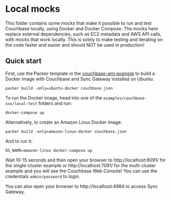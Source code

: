 # Local mocks

This folder contains some mocks that make it possible to run and test Couchbase locally, using Docker and Docker 
Compose. The mocks here replace external dependencies, such as EC2 metadata and AWS API calls, with mocks that work 
locally. This is solely to make testing and iterating on the code faster and easier and should NOT be used in 
production!





## Quick start

First, use the Packer template in the [couchbase-ami 
example](https://github.com/gruntwork-io/terraform-aws-couchbase/tree/master/examples/couchbase-ami) to build a Docker 
image with Couchbase and Sync Gateway installed on Ubuntu:

```
packer build -only=ubuntu-docker couchbase.json
```

To run the Docker image, head into one of the `examples/couchbase-xxx/local-test` folders and run:

```
docker-compose up
```

Alternatively, to create an Amazon Linux Docker image:

```
packer build -only=amazon-linux-docker couchbase.json
```

And to run it:

```
OS_NAME=amazon-linux docker-compose up
```

Wait 10-15 seconds and then open your browser to http://localhost:8091/ for the single-cluster example or
http://localhost:7091/ for the multi-cluster example and you will see the Couchbase Web Console! You can use the
credentials `admin/password` to login.

You can also open your browser to http://localhost:4984 to access Sync Gateway.

